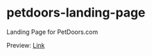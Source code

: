 # petdoors-landing-page
Landing Page for PetDoors.com

Preview: <a href="https://htmlpreview.github.io/?https://github.com/steventhon/petdoors-landing-page/blob/master/index.html" target="_blank">Link</a>
